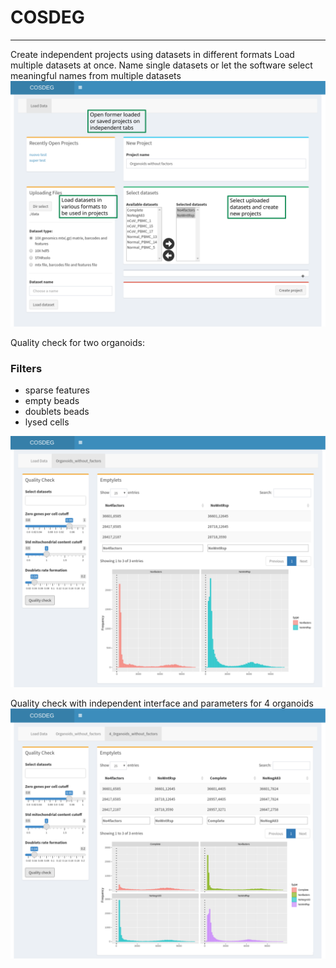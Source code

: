 # COSDEG
------------------------------
Create independent projects using datasets in different formats
Load multiple datasets at once.
Name single datasets or let the software select meaningful names from multiple datasets
![Picture](https://github.com/BIMIB-DISCo/COSDEG/blob/main/extra/load_tab.svg?raw=true)

Quality check for two organoids:
### Filters
* sparse features
* empty beads
* doublets beads
* lysed cells

![Picture](https://github.com/BIMIB-DISCo/COSDEG/blob/main/extra/qc1.svg?raw=true)

Quality check with independent interface and parameters for 4 organoids
![Picture](https://github.com/BIMIB-DISCo/COSDEG/blob/main/extra/qc2.svg?raw=true)







      


      
    
    
